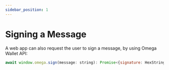 ```yaml
---
sidebar_position: 1
---
```


# Signing a Message

A web app can also request the user to sign a message, by using Omega Wallet API:

```javascript
await window.omega.sign(message: string): Promise<{signature: HexString}>
```
